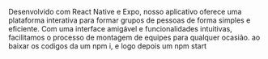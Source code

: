 Desenvolvido com React Native e Expo, nosso aplicativo oferece uma plataforma interativa para formar grupos de pessoas de forma simples e eficiente. 
Com uma interface amigável e funcionalidades intuitivas, facilitamos o processo de montagem de equipes para qualquer ocasião.
ao baixar os codigos da um npm i, e logo depois um npm start
